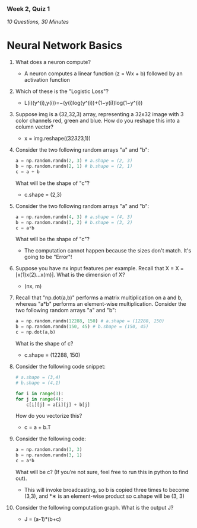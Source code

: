 ### Week 2, Quiz 1

_10 Questions, 30 Minutes_

# Neural Network Basics

1. What does a neuron compute?

   - A neuron computes a linear function (z = Wx + b) followed by an activation function

2. Which of these is the "Logistic Loss"?

   - L(i)(y^(i),y(i))=−(y(i)log(y^(i))+(1−y(i))log(1−y^(i))

3. Suppose img is a (32,32,3) array, representing a 32x32 image with 3 color channels red, green and blue. How do you reshape this into a column vector?

   - x = img.reshape((32*32*3,1))

4. Consider the two following random arrays "a" and "b":
   ```python
   a = np.random.randn(2, 3) # a.shape = (2, 3)
   b = np.random.randn(2, 1) # b.shape = (2, 1)
   c = a + b
   ```
   What will be the shape of "c"?

   - c.shape = (2,3)

5. Consider the two following random arrays "a" and "b":

   ```python
   a = np.random.randn(4, 3) # a.shape = (4, 3)
   b = np.random.randn(3, 2) # b.shape = (3, 2)
   c = a*b
   ```

   What will be the shape of "c"?

   - The computation cannot happen because the sizes don't match. It's going to be "Error"!

6. Suppose you have nx input features per example. Recall that X = X = [x(1)x(2)...x(m)]. What is the dimension of X?

   - (nx, m)

7. Recall that "np.dot(a,b)" performs a matrix multiplication on a and b, whereas "a\*b" performs an element-wise multiplication. Consider the two following random arrays "a" and "b":

   ```python
   a = np.random.randn(12288, 150) # a.shape = (12288, 150)
   b = np.random.randn(150, 45) # b.shape = (150, 45)
   c = np.dot(a,b)
   ```

   What is the shape of c?

   - c.shape = (12288, 150)

8. Consider the following code snippet:

   ```python
   # a.shape = (3,4)
   # b.shape = (4,1)

   for i in range(3):
   for j in range(4):
       c[i][j] = a[i][j] + b[j]
   ```

   How do you vectorize this?

   - c = a + b.T

9. Consider the following code:

   ```python
   a = np.random.randn(3, 3)
   b = np.random.randn(3, 1)
   c = a*b
   ```

   What will be c? (If you’re not sure, feel free to run this in python to find out).

   - This will invoke broadcasting, so b is copied three times to become (3,3), and \*∗ is an element-wise product so c.shape will be (3, 3)

10. Consider the following computation graph.
    What is the output J?

    - J = (a-1)\*(b+c)
